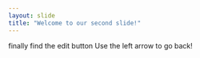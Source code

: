 ```yaml
---
layout: slide
title: "Welcome to our second slide!"
---
```

finally find the edit button
Use the left arrow to go back!
